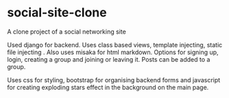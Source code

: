 # social-site-clone
A clone project of a social networking site

Used django for backend. Uses class based views, template injecting, static file injecting .
Also uses misaka for html markdown.
Options for signing up, login, creating a group and joining or leaving it. Posts can be added to a group.

Uses css for styling, bootstrap for organising backend forms and javascript for creating exploding stars effect in the background on the main page.
